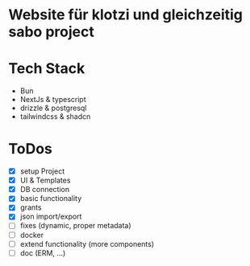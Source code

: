 # Website für klotzi und gleichzeitig sabo project

# Tech Stack

- Bun
- NextJs & typescript
- drizzle & postgresql
- tailwindcss & shadcn

# ToDos

- [x] setup Project
- [x] UI & Templates
- [x] DB connection
- [x] basic functionality
- [x] grants
- [x] json import/export
- [ ] fixes (dynamic, proper metadata)
- [ ] docker
- [ ] extend functionality (more components)
- [ ] doc (ERM, ...)
